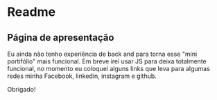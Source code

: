 # Readme

## Página de apresentação ##

Eu ainda não tenho experiência de back and para torna esse "mini portifólio" mais funcional.
Em breve irei usar JS para deixa totalmente funcional, no momento eu coloquei alguns links que leva para algumas redes minha
Facebook, linkedin, instagram e github.




Obrigado!
